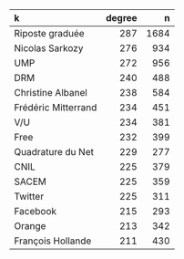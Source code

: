 |k                   | degree|    n|
|:-------------------|------:|----:|
|Riposte graduée     |    287| 1684|
|Nicolas Sarkozy     |    276|  934|
|UMP                 |    272|  956|
|DRM                 |    240|  488|
|Christine Albanel   |    238|  584|
|Frédéric Mitterrand |    234|  451|
|V/U                 |    234|  381|
|Free                |    232|  399|
|Quadrature du Net   |    229|  277|
|CNIL                |    225|  379|
|SACEM               |    225|  359|
|Twitter             |    225|  311|
|Facebook            |    215|  293|
|Orange              |    213|  342|
|François Hollande   |    211|  430|
